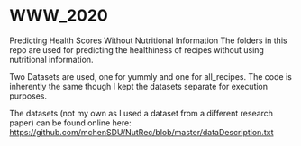 # WWW_2020
Predicting Health Scores Without Nutritional Information
The folders in this repo are used for predicting the healthiness of recipes without using nutritional information.

Two Datasets are used, one for yummly and one for all_recipes.  The code is inherently the same though I kept the datasets separate for execution purposes.

The datasets (not my own as I used a dataset from a different research paper) can be found online here: https://github.com/mchenSDU/NutRec/blob/master/dataDescription.txt
